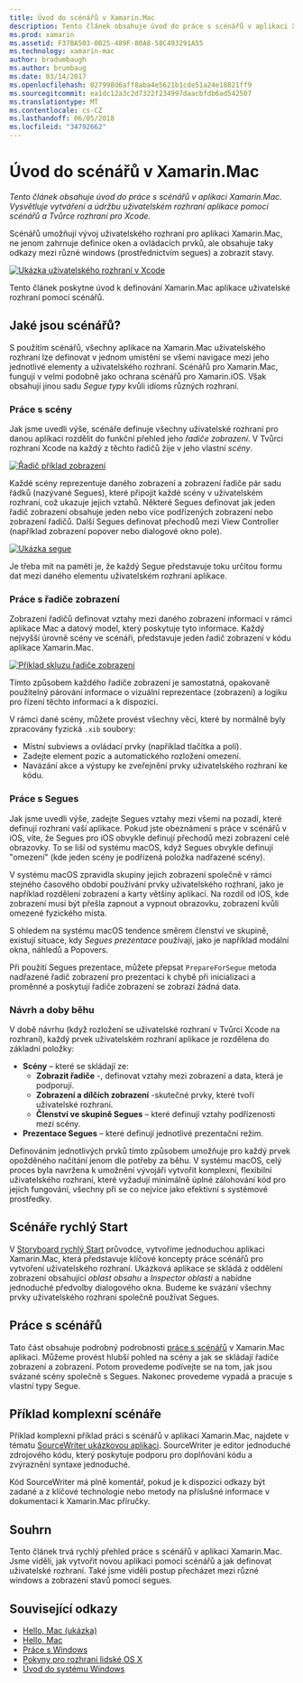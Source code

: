 ```yaml
---
title: Úvod do scénářů v Xamarin.Mac
description: Tento článek obsahuje úvod do práce s scénářů v aplikaci Xamarin.Mac. Vysvětluje vytváření a údržbu uživatelském rozhraní aplikace pomocí scénářů a Tvůrce rozhraní pro Xcode.
ms.prod: xamarin
ms.assetid: F37BA503-0B25-489F-80A8-58C493291A55
ms.technology: xamarin-mac
author: bradumbaugh
ms.author: brumbaug
ms.date: 03/14/2017
ms.openlocfilehash: 027998d6aff8aba4e5621b1cde51a24e18821ff9
ms.sourcegitcommit: ea1dc12a3c2d7322f234997daacbfdb6ad542507
ms.translationtype: MT
ms.contentlocale: cs-CZ
ms.lasthandoff: 06/05/2018
ms.locfileid: "34792662"
---
```

# <a name="introduction-to-storyboards-in-xamarinmac"></a>Úvod do scénářů v Xamarin.Mac

_Tento článek obsahuje úvod do práce s scénářů v aplikaci Xamarin.Mac. Vysvětluje vytváření a údržbu uživatelském rozhraní aplikace pomocí scénářů a Tvůrce rozhraní pro Xcode._

Scénářů umožňují vývoj uživatelského rozhraní pro aplikaci Xamarin.Mac, ne jenom zahrnuje definice oken a ovládacích prvků, ale obsahuje taky odkazy mezi různé windows (prostřednictvím segues) a zobrazit stavy.

[![](images/intro01.png "Ukázka uživatelského rozhraní v Xcode")](images/intro01.png#lightbox)

Tento článek poskytne úvod k definování Xamarin.Mac aplikace uživatelské rozhraní pomocí scénářů.

<a name="What-are-Storyboards" />

## <a name="what-are-storyboards"></a>Jaké jsou scénářů?

S použitím scénářů, všechny aplikace na Xamarin.Mac uživatelského rozhraní lze definovat v jednom umístění se všemi navigace mezi jeho jednotlivé elementy a uživatelského rozhraní. Scénářů pro Xamarin.Mac, fungují v velmi podobně jako ochrana scénářů pro Xamarin.iOS. Však obsahují jinou sadu _Segue typy_ kvůli idioms různých rozhraní.

<a name="Working-with-Scenes" />

### <a name="working-with-scenes"></a>Práce s scény

Jak jsme uvedli výše, scénáře definuje všechny uživatelské rozhraní pro danou aplikaci rozdělit do funkční přehled jeho _řadiče zobrazení_. V Tvůrci rozhraní Xcode na každý z těchto řadičů žije v jeho vlastní _scény_.

[![](images/intro02.png "Řadič příklad zobrazení")](images/intro02.png#lightbox)

Každé scény reprezentuje daného zobrazení a zobrazení řadiče pár sadu řádků (nazývané Segues), které připojit každé scény v uživatelském rozhraní, což ukazuje jejich vztahů. Některé Segues definovat jak jeden řadič zobrazení obsahuje jeden nebo více podřízených zobrazení nebo zobrazení řadičů. Další Segues definovat přechodů mezi View Controller (například zobrazení popover nebo dialogové okno pole). 

[![](images/intro03.png "Ukázka segue")](images/intro03.png#lightbox)

Je třeba mít na paměti je, že každý Segue představuje toku určitou formu dat mezi daného elementu uživatelském rozhraní aplikace.

<a name="Working-with-View-Controllers" />

### <a name="working-with-view-controllers"></a>Práce s řadiče zobrazení

Zobrazení řadičů definovat vztahy mezi daného zobrazení informací v rámci aplikace Mac a datový model, který poskytuje tyto informace. Každý nejvyšší úrovně scény ve scénáři, představuje jeden řadič zobrazení v kódu aplikace Xamarin.Mac.

[![](images/intro04.png "Příklad skluzu řadiče zobrazení")](images/intro04.png#lightbox)

Tímto způsobem každého řadiče zobrazení je samostatná, opakovaně použitelný párování informace o vizuální reprezentace (zobrazení) a logiku pro řízení těchto informací a k dispozici.

V rámci dané scény, můžete provést všechny věcí, které by normálně byly zpracovány fyzická `.xib` soubory: 

 - Místní subviews a ovládací prvky (například tlačítka a polí).
 - Zadejte element pozic a automatického rozložení omezení.
 - Navázání akce a výstupy ke zveřejnění prvky uživatelského rozhraní ke kódu.

<a name="Working-with-Segues" />

### <a name="working-with-segues"></a>Práce s Segues

Jak jsme uvedli výše, zadejte Segues vztahy mezi všemi na pozadí, které definují rozhraní vaší aplikace. Pokud jste obeznámeni s práce v scénářů v iOS, víte, že Segues pro iOS obvykle definují přechodů mezi zobrazení celé obrazovky. To se liší od systému macOS, když Segues obvykle definují "omezení" (kde jeden scény je podřízená položka nadřazené scény).

V systému macOS zpravidla skupiny jejich zobrazení společně v rámci stejného časového období používání prvky uživatelského rozhraní, jako je například rozdělení zobrazení a karty většiny aplikací. Na rozdíl od iOS, kde zobrazení musí být přešla zapnout a vypnout obrazovku, zobrazení kvůli omezené fyzického místa.

S ohledem na systému macOS tendence směrem členství ve skupině, existují situace, kdy _Segues prezentace_ používají, jako je například modální okna, náhledů a Popovers.

Při použití Segues prezentace, můžete přepsat `PrepareForSegue` metoda nadřazené řadič zobrazení pro prezentaci k chybě při inicializaci a proměnné a poskytují řadiče zobrazení se zobrazí žádná data.

<a name="Design-and-Run-Times" />

### <a name="design-and-run-times"></a>Návrh a doby běhu

V době návrhu (když rozložení se uživatelské rozhraní v Tvůrci Xcode na rozhraní), každý prvek uživatelském rozhraní aplikace je rozdělena do základní položky:

- **Scény** – které se skládají ze:
    - **Zobrazit řadiče** -, definovat vztahy mezi zobrazení a data, která je podporují.
    - **Zobrazení a dílčích zobrazení** -skutečné prvky, které tvoří uživatelské rozhraní.
    - **Členství ve skupině Segues** – které definují vztahy podřízenosti mezi scény.
- **Prezentace Segues** – které definují jednotlivé prezentační režim. 

Definováním jednotlivých prvků tímto způsobem umožňuje pro každý prvek opožděného načítání jenom dle potřeby za běhu. V systému macOS, celý proces byla navržena k umožnění vývojáři vytvořit komplexní, flexibilní uživatelského rozhraní, které vyžadují minimálně úplné zálohování kód pro jejich fungování, všechny při se co nejvíce jako efektivní s systémové prostředky.

<a name="Storyboard-Quick-Start" />

## <a name="storyboard-quick-start"></a>Scénáře rychlý Start

V [Storyboard rychlý Start](~/mac/platform/storyboards/quickstart.md) průvodce, vytvoříme jednoduchou aplikaci Xamarin.Mac, která představuje klíčové koncepty práce scénářů pro vytvoření uživatelského rozhraní. Ukázková aplikace se skládá z oddělení zobrazení obsahující _oblast obsahu_ a _Inspector oblasti_ a nabídne jednoduché předvolby dialogového okna. Budeme ke svázání všechny prvky uživatelského rozhraní společně používat Segues.

<a name="Working-with-Storyboards" />

## <a name="working-with-storyboards"></a>Práce s scénářů

Tato část obsahuje podrobný podrobnosti [práce s scénářů](~/mac/platform/storyboards/indepth.md) v Xamarin.Mac aplikaci. Můžeme provést hlubší pohled na scény a jak se skládají řadiče zobrazení a zobrazení. Potom provedeme podívejte se na tom, jak jsou svázané scény společně s Segues. Nakonec provedeme vypadá a pracuje s vlastní typy Segue. 

<a name="Complex-Storyboard-Example" />

## <a name="complex-storyboard-example"></a>Příklad komplexní scénáře

Příklad komplexní příklad práci s scénářů v aplikaci Xamarin.Mac, najdete v tématu [SourceWriter ukázkovou aplikaci](https://developer.xamarin.com/samples/mac/SourceWriter/). SourceWriter je editor jednoduché zdrojového kódu, který poskytuje podporu pro doplňování kódu a zvýraznění syntaxe jednoduché.

Kód SourceWriter má plně komentář, pokud je k dispozici odkazy být zadané a z klíčové technologie nebo metody na příslušné informace v dokumentaci k Xamarin.Mac příručky.

<a name="Summary" />

## <a name="summary"></a>Souhrn

Tento článek trvá rychlý přehled práce s scénářů v aplikaci Xamarin.Mac. Jsme viděli, jak vytvořit novou aplikaci pomocí scénářů a jak definovat uživatelské rozhraní. Také jsme viděli postup přecházet mezi různé windows a zobrazení stavů pomocí segues.


## <a name="related-links"></a>Související odkazy

- [Hello, Mac (ukázka)](https://developer.xamarin.com/samples/mac/Hello_Mac/)
- [Hello, Mac](~/mac/get-started/hello-mac.md)
- [Práce s Windows](~/mac/user-interface/window.md)
- [Pokyny pro rozhraní lidské OS X](https://developer.apple.com/library/mac/documentation/UserExperience/Conceptual/OSXHIGuidelines/)
- [Úvod do systému Windows](https://developer.apple.com/library/mac/documentation/Cocoa/Conceptual/WinPanel/Introduction.html#//apple_ref/doc/uid/10000031-SW1)
